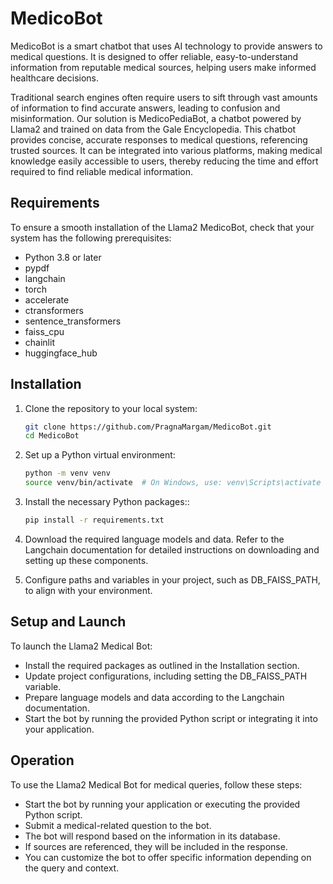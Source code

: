 
# MedicoBot

MedicoBot is a smart chatbot that uses AI technology to provide answers to medical questions. It is designed to offer reliable, easy-to-understand information from reputable medical sources, helping users make informed healthcare decisions.

Traditional search engines often require users to sift through vast amounts of information to find accurate answers, leading to confusion and misinformation. Our solution is MedicoPediaBot, a chatbot powered by Llama2 and trained on data from the Gale Encyclopedia. This chatbot provides concise, accurate responses to medical questions, referencing trusted sources. It can be integrated into various platforms, making medical knowledge easily accessible to users, thereby reducing the time and effort required to find reliable medical information.


## Requirements

To ensure a smooth installation of the Llama2 MedicoBot, check that your system has the following prerequisites:

- Python 3.8 or later
- pypdf
- langchain
- torch
- accelerate
- ctransformers
- sentence_transformers
- faiss_cpu
- chainlit
- huggingface_hub

## Installation

1. Clone the repository to your local system:

    ```bash
    git clone https://github.com/PragnaMargam/MedicoBot.git
    cd MedicoBot
    ```

2. Set up a Python virtual environment:

    ```bash
    python -m venv venv
    source venv/bin/activate  # On Windows, use: venv\Scripts\activate
    ```

3. Install the necessary Python packages::

    ```bash
    pip install -r requirements.txt
    ```

4. Download the required language models and data. Refer to the Langchain documentation for detailed instructions on downloading and setting up these components.

5. Configure paths and variables in your project, such as DB_FAISS_PATH, to align with your environment.

## Setup and Launch

To launch the Llama2 Medical Bot:

- Install the required packages as outlined in the Installation section.
- Update project configurations, including setting the DB_FAISS_PATH variable.
- Prepare language models and data according to the Langchain documentation.
- Start the bot by running the provided Python script or integrating it into your application.

## Operation

To use the Llama2 Medical Bot for medical queries, follow these steps:

- Start the bot by running your application or executing the provided Python script.
- Submit a medical-related question to the bot.
- The bot will respond based on the information in its database.
- If sources are referenced, they will be included in the response.
- You can customize the bot to offer specific information depending on the query and context.